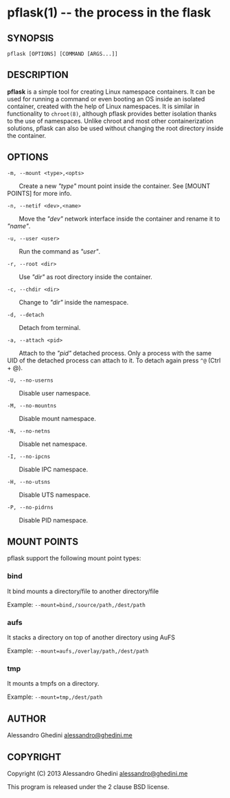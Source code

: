 pflask(1) -- the process in the flask
=====================================

## SYNOPSIS

`pflask [OPTIONS] [COMMAND [ARGS...]]`

## DESCRIPTION

**pflask** is a simple tool for creating Linux namespace containers. It can be
used for running a command or even booting an OS inside an isolated container,
created with the help of Linux namespaces. It is similar in functionality to
`chroot(8)`, although pflask provides better isolation thanks to the use of
namespaces. Unlike chroot and most other containerization solutions, pflask can
also be used without changing the root directory inside the container.

## OPTIONS

`-m, --mount <type>,<opts>`

&nbsp;&nbsp;&nbsp;&nbsp;&nbsp;&nbsp;
Create a new _"type"_ mount point inside the container. See [MOUNT POINTS] for
more info.

`-n, --netif <dev>,<name>`

&nbsp;&nbsp;&nbsp;&nbsp;&nbsp;&nbsp;
Move the _"dev"_ network interface inside the container and rename it to
_"name"_.

`-u, --user <user>`

&nbsp;&nbsp;&nbsp;&nbsp;&nbsp;&nbsp;
Run the command as _"user"_.

`-r, --root <dir>`

&nbsp;&nbsp;&nbsp;&nbsp;&nbsp;&nbsp;
Use _"dir"_ as root directory inside the container.

`-c, --chdir <dir>`

&nbsp;&nbsp;&nbsp;&nbsp;&nbsp;&nbsp;
Change to _"dir"_  inside the namespace.

`-d, --detach`

&nbsp;&nbsp;&nbsp;&nbsp;&nbsp;&nbsp;
Detach from terminal.

`-a, --attach <pid>`

&nbsp;&nbsp;&nbsp;&nbsp;&nbsp;&nbsp;
Attach to the _"pid"_ detached process. Only a process with the same UID of the
detached process can attach to it. To detach again press `^@` (Ctrl + @).

`-U, --no-userns`

&nbsp;&nbsp;&nbsp;&nbsp;&nbsp;&nbsp;
Disable user namespace.

`-M, --no-mountns`

&nbsp;&nbsp;&nbsp;&nbsp;&nbsp;&nbsp;
Disable mount namespace.

`-N, --no-netns`

&nbsp;&nbsp;&nbsp;&nbsp;&nbsp;&nbsp;
Disable net namespace.

`-I, --no-ipcns`

&nbsp;&nbsp;&nbsp;&nbsp;&nbsp;&nbsp;
Disable IPC namespace.

`-H, --no-utsns`

&nbsp;&nbsp;&nbsp;&nbsp;&nbsp;&nbsp;
Disable UTS namespace.

`-P, --no-pidrns`

&nbsp;&nbsp;&nbsp;&nbsp;&nbsp;&nbsp;
Disable PID namespace.

## MOUNT POINTS

pflask support the following mount point types:

### bind

It bind mounts a directory/file to another directory/file

Example: `--mount=bind,/source/path,/dest/path`

### aufs

It stacks a directory on top of another directory using AuFS

Example: `--mount=aufs,/overlay/path,/dest/path`

### tmp

It mounts a tmpfs on a directory.

Example: `--mount=tmp,/dest/path`

## AUTHOR ##

Alessandro Ghedini <alessandro@ghedini.me>

## COPYRIGHT ##

Copyright (C) 2013 Alessandro Ghedini <alessandro@ghedini.me>

This program is released under the 2 clause BSD license.
